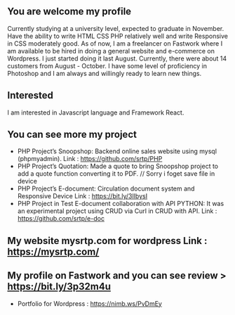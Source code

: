 
## You are welcome my profile

Currently studying at a university level, expected to graduate in November. Have the ability to write HTML CSS PHP relatively well and write Responsive in CSS moderately good.
As of now, I am a freelancer on Fastwork where I am available to be hired in doing a general website and e-commerce on Wordpress. I just started doing it last August. Currently, there were about 14 customers from August - October. I have some level of proficiency in Photoshop and I am always and willingly ready to learn new things.

## Interested
I am interested in Javascript language and Framework React.

## You can see more my project
- PHP Project’s Snoopshop: Backend online sales website using mysql (phpmyadmin). Link : https://github.com/srtp/PHP
- PHP Project’s Quotation: Made a quote to bring Snoopshop project to add a quote function converting it to PDF. // Sorry i foget save file in device
- PHP Project’s E-document: Circulation document system and Responsive Device Link :  https://bit.ly/3lIbysI
- PHP Project in Test E-document collaboration with API PYTHON: It was an experimental project using CRUD via Curl in CRUD with API.  Link : https://github.com/srtp/e-doc

## My website mysrtp.com for wordpress Link : https://mysrtp.com/

## My profile on Fastwork and you can see review > https://bit.ly/3p32m4u
 - Portfolio for Wordpress : https://nimb.ws/PvDmEy


